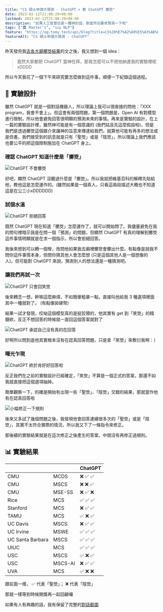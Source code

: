 ```yaml
---
title: "CS 碩士申請大預測 - ChatGPT × 教 ChatGPT 擲筊"
date: 2023-02-12T21:08:29+08:00
lastmod: 2023-02-12T21:08:29+08:00
description: "如果人工智慧也是一種神的話，那當然也要來預測一下吧"
tags: ["🏛 Master's", "🇺🇳 NLP"]
feature: "https://og.tomy.tech/api/blog?title=CS%20%E7%A2%A9%E5%A3%AB%E7%94%B3%E8%AB%8B%E5%A4%A7%E9%A0%90%E6%B8%AC%EF%BC%9AChatGPT"
featureAlt: "CS 碩士申請大預測 - ChatGPT"
---
```


昨天發完我[去各大廟擲筊結果](../mscs-prediction)的文之後，我又想到一個 idea：

> 竟然大家都把 ChatGPT 當神在拜，那我怎麼可以不把他納進我的實驗裡呢 xDDDD

所以今天我花了一個下午來研究要怎麼做到這件事，順便一下紀錄這個過程。

## 🔬 實驗設計

雖然 ChatGPT 就是一個對話機器人，所以理論上我可以很直接的問他：「XXX program，我會不會上」。但這會有兩個問題，第一個問題是，Open AI 有對模型進行限制，所以他會避免回答很明顯的預測未來的事情。再來是實驗的設計，在上一篇的實驗設計裡，雖然神可能是有一個意識的 (我們姑且先這麼假設啦)，但是我們是透過擲筊這個媒介來讓神的旨意來傳達給我們，就算他可能有再多的想法或是但書，我們接受到的訊息就是只有「聖筊」或是「陰筊」，所以理論上我們應該也要公平的把這個限制施加在 ChatGPT 身上。

### 確認 ChatGPT 知道什麼是「擲筊」

![ChatGPT 不會擲筊](poe-divination-101.png)

好吧，顯然 ChatGPT 沒聽過什麼是「擲筊」。所以我就把維基百科的解釋先貼給他，教他這是怎麼運作的。(雖然如果是一個真人，只看這兩段描述大概也不知道這是在公三小xDDDDDD)

### 試個水溫

![ChatGPT 拒絕回答](ask-to-poe.png)

既然 ChatGPT 現在知道「擲筊」怎麼運作了，就可以開始問了。我儘量避免在我的問句裡暗示我是在問一個「預測」的問題，但顯然 ChatGPT 有真的理解到擲筊這件事情明顯就是在求一個指示，所以會拒絕回答。

我後來想到可以轉一個彎，改問他如果我去廟裡擲筊會擲出什麼。有點像是說我不問你這件事情本身，但問你猜其他人會怎麼想 (只是這個其他人是一個想像的人)。但可能對 ChatGPT 來說，預測別人的想法還是一種猜測吧。

### 讓我們再試一次

![ChatGPT 只會回笑筊](just-smiling.png)

後來轉念一想，幹嘛這麼麻煩，不如簡單粗暴一點，直接叫他給我 3 種選項裡面其中一種就對了。 (有點像拋硬幣)

結果一試才發現，哎呦這個模型真的是挺狡猾的，他其實有 get 到「笑筊」的精髓欸，反正不想回答的時候就一直回這個答案就對了

![ChatGPT 承認自己沒有真的在回答](hint-for-other-options.png)

好啊所以問到底他其實根本沒有在認真回答問題，只是拿「笑筊」來敷衍我啊：）

### 曙光乍現

![ChatGPT 終於肯好好回答啦](voila.png)

反正我們在之前的實驗設計已經確定，「笑筊」不算是一個正式的答案，那還不如我就直接把這個選項抽掉。

簡單觀察一下，的確是開始有出現一些「聖筊」、「陰筊」交錯的結果，那就當作他有在認真回答啦

![小幅修正一下規則](minor-rule.png)

後來又多試了幾個問題之後，我發現他會回答連續很多次的「聖筊」或是「陰筊」，其實不太符合實際的情況，所以我又下了一條指令來修正。

那後續的實驗結果就是在這次修正之後產生的答案，中間沒有再修正過規則。

## 📊 實驗結果

|                  |         | ChatGPT  |
| ---------------- | ------- | -------- |
| CMU              | MCDS    | ❌ ✅ ✅ |
| CMU              | MSCS    | ❌ ❌ ✅ |
| CMU              | MSE-SS  | ❌ ✅ ❌ |
| Rice             | MCS     | ✅ ✅ ✅ |
| Stanford         | MCS     | ❌ ✅ ✅ |
| TAMU             | MCS     | ✅ ❌ ✅ |
| UC Davis         | MSCS    | ❌ ✅ ✅ |
| UC Irvine        | MSWE    | ✅ ✅ ✅ |
| UC Santa Barbara | MSCS    | ✅ ✅ ✅ |
| UIUC             | MCS     | ✅ ✅ ✅ |
| USC              | MSCS    | ✅ ❌ ✅ |
| USC              | MSCS-AI | ❌ ✅ ✅ |
| UVA              | MCS     | ✅ ❌ ❌ |

<figcaption>跟前面一樣， ✅ 代表「聖筊」； ❌ 代表「陰筊」</figcaption>

那就一樣等到時候開獎再一起回顧囉

如果有人有興趣的話，我有保留了完整的[對話截圖](chat-history.png)
